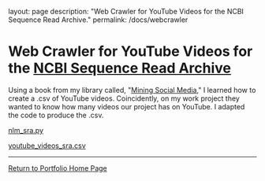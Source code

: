 layout: page
description: "Web Crawler for YouTube Videos for the NCBI Sequence Read Archive."
permalink: /docs/webcrawler





# Web Crawler for YouTube Videos for the [NCBI Sequence Read Archive](https://www.youtube.com/@NLMNIH/search?query=sra)

Using a book from my library called, "[Mining Social Media](https://socialdata.site/)," I learned how to create a .csv of YouTube videos.  Coincidently, on my work project they wanted to know how many videos our project has on YouTube. I adapted the code to produce the .csv.

[nlm_sra.py](https://github.com/jenpetsmit/jenpetsmit.github.io/blob/main/docs/nlm_sra.py)

[youtube_videos_sra.csv](https://github.com/jenpetsmit/jenpetsmit.github.io/blob/main/docs/youtube_videos_sra.csv)

---

[Return to Portfolio Home Page](https://jenpetsmit.github.io/)
